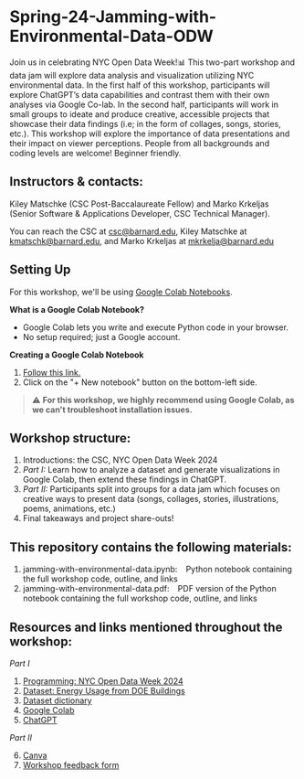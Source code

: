 # Spring-24-Jamming-with-Environmental-Data-ODW


Join us in celebrating NYC Open Data Week!📊 This two-part workshop and data jam will explore data analysis and visualization utilizing NYC environmental data. In the first half of this workshop, participants will explore ChatGPT’s data capabilities and contrast them with their own analyses via Google Co-lab. In the second half, participants will work in small groups to ideate and produce creative, accessible projects that showcase their data findings (i.e; in the form of collages, songs, stories, etc.). This workshop will explore the importance of data presentations and their impact on viewer perceptions. People from all backgrounds and coding levels are welcome! Beginner friendly.

## Instructors & contacts:


Kiley Matschke (CSC Post-Baccalaureate Fellow) and Marko Krkeljas (Senior Software & Applications Developer, CSC Technical Manager).


You can reach the CSC at csc@barnard.edu, Kiley Matschke at kmatschk@barnard.edu, and Marko Krkeljas at mkrkelja@barnard.edu


## Setting Up

For this workshop, we'll be using [Google Colab Notebooks](https://colab.research.google.com/). 

**What is a Google Colab Notebook?**

  - Google Colab lets you write and execute Python code in your browser.
  - No setup required; just a Google account.

**Creating a Google Colab Notebook**

  1. [Follow this link.](https://colab.research.google.com/)
  2. Click on the "+ New notebook" button on the bottom-left side.

> &#x26a0;&#xfe0f; **For this workshop, we highly recommend using Google Colab, as we can't troubleshoot installation issues.**



## Workshop structure:
  1. Introductions: the CSC, NYC Open Data Week 2024
  2. *Part I:* Learn how to analyze a dataset and generate visualizations in Google Colab, then extend these findings in ChatGPT.
  3. *Part II:* Participants split into groups for a data jam which focuses on creative ways to present data (songs, collages, stories,
     illustrations, poems, animations, etc.)
  5. Final takeaways and project share-outs!
     

## This repository contains the following materials:
  1. jamming-with-environmental-data.ipynb: &ensp; Python notebook containing the full workshop code, outline, and links
  2. jamming-with-environmental-data.pdf: &ensp; PDF version of the Python notebook containing the full workshop code, outline, and links
     

## Resources and links mentioned throughout the workshop:


*Part I*


  1. [Programming: NYC Open Data Week 2024](https://2024.open-data.nyc/)
  2. [Dataset: Energy Usage from DOE Buildings](https://data.cityofnewyork.us/Environment/Energy-Usage-From-DOE-Buildings/mq6n-s45c/about_data)
  3. [Dataset dictionary](https://data.cityofnewyork.us/api/views/mq6n-s45c/files/6dfeb54d-5613-41e4-b66d-3e54a516a65c?download=true&filename=Energy_Usage_From_DOE_Buildings.xlsx)
  4. [Google Colab](https://colab.research.google.com/)
  5. [ChatGPT](https://chat.openai.com/)


*Part II*


  6. [Canva](https://www.canva.com/)
  7. [Workshop feedback form](https://bit.ly/csc-exit-spring24)
